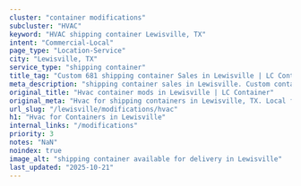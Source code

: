 ```yaml
---
cluster: "container modifications"
subcluster: "HVAC"
keyword: "HVAC shipping container Lewisville, TX"
intent: "Commercial-Local"
page_type: "Location-Service"
city: "Lewisville, TX"
service_type: "shipping container"
title_tag: "Custom 681 shipping container Sales in Lewisville | LC Container"
meta_description: "shipping container sales in Lewisville. Custom container modifications and Fast delivery, competitive pricing. Serving modifications area. Quote ID: EAP. Call (214) 524-4168 for your free quote today."
original_title: "Hvac container mods in Lewisville | LC Container"
original_meta: "Hvac for shipping containers in Lewisville, TX. Local fabrication & pro install. LC Container — Since 2003. Get a quote."
url_slug: "/lewisville/modifications/hvac"
h1: "Hvac for Containers in Lewisville"
internal_links: "/modifications"
priority: 3
notes: "NaN"
noindex: true
image_alt: "shipping container available for delivery in Lewisville"
last_updated: "2025-10-21"
---
```


<!-- TODO: Add unique city/inventory copy, images, and internal links here. -->
